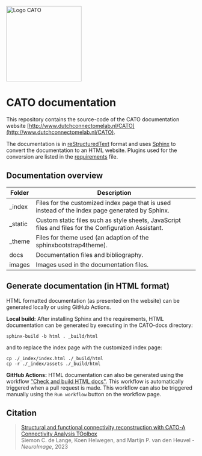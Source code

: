 <a href="http://www.dutchconnectomelab.nl/CATO"><img src="http://www.dutchconnectomelab.nl/CATO/assets/img/CATO_logo.svg" alt="Logo CATO" width="200"/></a>

# CATO documentation
This repository contains the source-code of the CATO documentation website [http://www.dutchconnectomelab.nl/CATO](http://www.dutchconnectomelab.nl/CATO).

The documentation is in [reStructuredText](https://en.wikipedia.org/wiki/ReStructuredText) format and uses [Sphinx](https://www.sphinx-doc.org/en/master/) to convert the documentation to an HTML website. Plugins used for the conversion are listed in the [requirements](requirements.txt) file.

## Documentation overview
|Folder|Description|
|-------|-------------|
|_index|Files for the customized index page that is used instead of the index page generated by Sphinx.|
|_static|Custom static files such as style sheets, JavaScript files and files for the Configuration Assistant.|
|_theme|Files for theme used (an adaption of the sphinxbootstrap4theme).|
|docs|Documentation files and bibliography.|
|images|Images used in the documentation files.|

## Generate documentation (in HTML format)
HTML formatted documentation (as presented on the website) can be generated locally or using GitHub Actions.

**Local build:** After installing Sphinx and the requirements, HTML documentation can be generated by executing in the CATO-docs directory:

```
sphinx-build -b html . _build/html
```  
  
and to replace the index page with the customized index page:

```
cp ./_index/index.html ./_build/html
cp -r ./_index/assets ./_build/html
```

**GitHub Actions:** HTML documentation can also be generated using the workflow ["Check and build HTML docs"](https://github.com/dutchconnectomelab/CATO-docs/actions/workflows/main.yml). This workflow is automatically triggered when a pull request is made. This workflow can also be triggered manually using the `Run workflow` button on the workflow page.

## Citation
> [Structural and functional connectivity reconstruction with CATO-A Connectivity Analysis TOolbox](https://doi.org/10.1016/j.neuroimage.2023.120108) \
> Siemon C. de Lange, Koen Helwegen, and Martijn P. van den Heuvel -  *NeuroImage*, 2023
